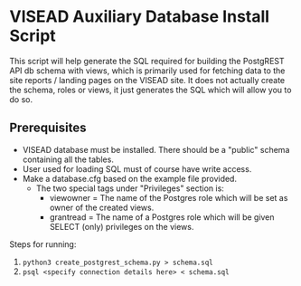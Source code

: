 # VISEAD Auxiliary Database Install Script

This script will help generate the SQL required for building the PostgREST API db schema with views, which is primarily used for fetching data to the site reports / landing pages on the VISEAD site.
It does not actually create the schema, roles or views, it just generates the SQL which will allow you to do so.

## Prerequisites

* VISEAD database must be installed. There should be a "public" schema containing all the tables.
* User used for loading SQL must of course have write access.
* Make a database.cfg based on the example file provided.
  * The two special tags under "Privileges" section is:
    * viewowner = The name of the Postgres role which will be set as owner of the created views.
    * grantread = The name of a Postgres role which will be given SELECT (only) privileges on the views.


Steps for running:

1. `python3 create_postgrest_schema.py > schema.sql`
2. `psql <specify connection details here> < schema.sql`


